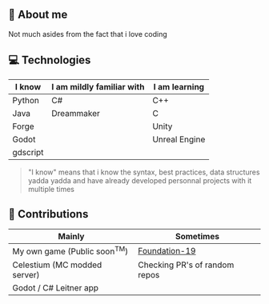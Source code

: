 ## :bust_in_silhouette: About me
Not much asides from the fact that i love coding

## :computer: Technologies
| I know                  | I am mildly familiar with | I am learning          |
|-------------------------|---------------------------|------------------------|
| Python                | C#                       | C++                   |
| Java                  | Dreammaker               | C                     |
| Forge                 |                           | Unity                 |
| Godot                 |                           | Unreal Engine         |
| gdscript              |                           |                        |
>"I know" means that i know the syntax, best practices, data structures yadda yadda and have already developed personnal projects with it multiple times

## :100: Contributions
| Mainly                         | Sometimes     |
|--------------------------------|---------------|
| My own game (Public soon<sup>TM</sup>) | [Foundation-19 ](https://github.com/Foundation-19/Foundation-19)         |
| Celestium (MC modded server)                | Checking PR's of random repos      |
| Godot / C# Leitner app             |               |
